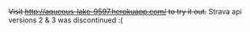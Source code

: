 ~~Visit http://aqueous-lake-9597.herokuapp.com/ to try it out.~~
Strava api versions 2 & 3 was discontinued :(
